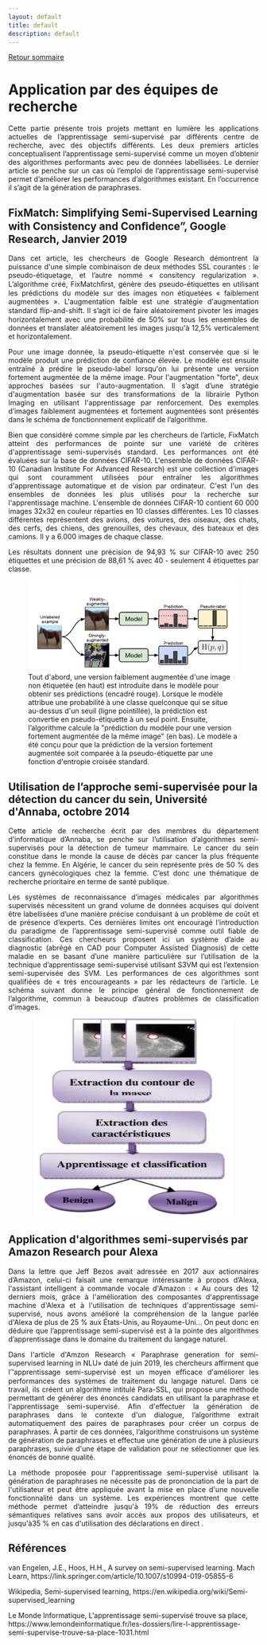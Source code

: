 ```yaml
---
layout: default
title: default
description: default
---
```


[Retour sommaire](./)

# Application par des équipes de recherche
<p style='text-align: justify;'>
Cette partie présente trois projets mettant en lumière les applications actuelles de l’apprentissage semi-supervisé par différents centre de recherche, avec des objectifs différents. Les deux premiers articles conceptualisent l’apprentissage semi-supervisé comme un moyen d’obtenir des algorithmes performants avec peu de données labellisées. Le dernier article se penche sur un cas où l’emploi de l’apprentissage semi-supervisé permet d’améliorer les performances d’algorithmes existant. En l’occurrence il s’agit de la génération de paraphrases.
</p>

## FixMatch: Simplifying Semi-Supervised Learning with Consistency and Conﬁdence”, Google Research, Janvier 2019 
<p style='text-align: justify;'> 
  Dans cet article, les chercheurs de Google Research démontrent la puissance d'une simple combinaison de deux méthodes SSL courantes : le pseudo-étiquetage, et l’autre nommé « consitency regularization ». L’algorithme créé, FixMatchﬁrst, génère des pseudo-étiquettes en utilisant les prédictions du modèle sur des images non étiquetées « faiblement augmentées ».  L'augmentation faible est une stratégie d'augmentation standard ﬂip-and-shift. Il s’agit ici de faire aléatoirement pivoter les images horizontalement avec une probabilité de 50% sur tous les ensembles de données et translater  aléatoirement les images jusqu'à 12,5% verticalement et horizontalement. 
</p>
<p style='text-align: justify;'> 
Pour une image donnée, la pseudo-étiquette n'est conservée que si le modèle produit une prédiction de confiance élevée. Le modèle est ensuite entraîné à prédire le pseudo-label lorsqu'on lui présente une version fortement augmentée de la même image. Pour l'augmentation "forte", deux approches basées sur l'auto-augmentation. Il s’agit d’une stratégie  d'augmentation basée sur des transformations de la librairie Python Imaging en utilisant l'apprentissage par  renforcement. Des exemples d’images faiblement augmentées et fortement augmentées sont présentés dans le schéma de fonctionnement explicatif de l’algorithme.
</p>
<p style='text-align: justify;'> 
Bien que considéré comme simple par les chercheurs de l’article, FixMatch atteint des performances de pointe sur une variété de critères d'apprentissage semi-supervisés standard. Les performances ont été évaluées sur la base de données CIFAR-10. L'ensemble de données CIFAR-10 (Canadian Institute For Advanced Research) est une collection d'images qui sont couramment utilisées pour entraîner les algorithmes d'apprentissage automatique et de vision par ordinateur. C'est l'un des ensembles de données les plus utilisés pour la recherche sur l'apprentissage machine. L'ensemble de données CIFAR-10 contient 60 000 images 32x32 en couleur réparties en 10 classes différentes. Les 10 classes différentes représentent des avions, des voitures, des oiseaux, des chats, des cerfs, des chiens, des grenouilles, des chevaux, des bateaux et des camions. Il y a 6.000 images de chaque classe.
</p>
<p style='text-align: justify;'> 
Les résultats donnent une précision de 94,93 % sur CIFAR-10 avec 250 étiquettes et une précision de 88,61 % avec 40 - seulement 4 étiquettes par classe. 
</p>
  <figure>
    <img src="Googleresearch.png" alt="Googleresearch" width="700" />
    <figcaption>
        Tout d'abord, une version faiblement augmentée d'une image non étiquetée (en haut) est introduite dans le modèle pour   obtenir ses prédictions (encadré rouge). Lorsque le modèle attribue une probabilité à une classe quelconque qui se situe au-dessus d'un seuil (ligne pointillée), la prédiction est convertie en pseudo-étiquette à un seul point. Ensuite, l’algorithme calcule la "prédiction du modèle pour une version fortement augmentée de la même image" (en bas). Le modèle a été conçu pour que la prédiction de la version fortement augmentée soit comparée à la pseudo-étiquette par une fonction  d'entropie croisée standard. 
    </figcaption>
</figure>

## Utilisation de l’approche semi-supervisée pour la détection du cancer du sein, Université d'Annaba, octobre 2014 
<p style='text-align: justify;'> 
Cette article de recherche écrit par des membres du département d’informatique d’Annaba, se penche sur l’utilisation d’algorithmes semi-supervisés pour la détection de tumeur mammaire. Le cancer du sein constitue dans le monde la cause de décès par cancer la plus fréquente chez la femme. En Algérie, le cancer du sein représente près de 50 % des cancers gynécologiques chez la femme. C’est donc une thématique de recherche prioritaire en terme de santé publique.
</p>
<p style='text-align: justify;'>  
Les systèmes de reconnaissance d’images médicales par algorithmes supervisés nécessitent un grand volume de données acquises qui doivent être labellisées d’une manière précise conduisant à un problème de coût et de présence d’experts. Ces dernières limites ont encouragé l’introduction du paradigme de l’apprentissage semi-supervisé comme outil fiable de classification. Ces chercheurs proposent ici un système d’aide au diagnostic (abrégé en CAD pour Computer Assisted Diagnosis) de cette maladie en se basant d’une manière particulière sur l’utilisation de la technique d’apprentissage semi-supervisé utilisant S3VM qui est l’extension semi-supervisée des SVM. Les performances de ces algorithmes sont qualifiées de « très encourageants » par les rédacteurs de l’article. Le schéma suivant donne le principe général de fonctionnement de l’algorithme, commun à beaucoup d’autres problèmes de classification d’images.
</p>
<p align="center"><img src="mammographie.png" alt="mammographie" height="400" width="400"></p>

## Application d'algorithmes semi-supervisés par Amazon Research pour Alexa
<p style='text-align: justify;'> 
Dans la lettre que Jeff Bezos avait adressée en 2017 aux actionnaires d’Amazon, celui-ci faisait une remarque intéressante à propos d’Alexa, l'assistant intelligent à commande vocale d'Amazon : « Au cours des 12 derniers mois, grâce à l'amélioration des composantes d'apprentissage machine d'Alexa et à l'utilisation de techniques d'apprentissage semi-supervisé, nous avons amélioré la compréhension de la langue parlée d'Alexa de plus de 25 % aux États-Unis, au Royaume-Uni... On peut donc en déduire que l’apprentissage semi-supervisé est à la pointe des algorithmes d’apprentissage dans le domaine du traitement du langage naturel.
</p>
<p style='text-align: justify;'> 
Dans l'article d'Amzon Research « Paraphrase generation for semi-supervised learning  in NLU»  daté de juin 2019, les chercheurs affirment que  l’'apprentissage semi-supervisé est un moyen efﬁcace d'améliorer les performances des systèmes de traitement du langage naturel. Dans ce travail, ils créent un algorithme intitulé Para-SSL, qui propose une méthode permettant de générer des énoncés candidats en utilisant la paraphrase et l'apprentissage semi-supervisé. Afin d'effectuer la génération de paraphrases dans le contexte d'un dialogue, l’algorithme extrait automatiquement des paires de paraphrases pour créer un corpus de paraphrases. À partir de ces données, l’algorithme construisons un système de génération de paraphrases et effectue une génération de une à plusieurs paraphrases, suivie d'une étape de validation pour ne sélectionner que les énoncés de bonne qualité. 
</p>
<p style='text-align: justify;'> 
La méthode proposée pour l'apprentissage semi-supervisé utilisant la génération de paraphrases ne nécessite pas de prononciation de la part de l'utilisateur et peut être appliquée avant la mise en place d'une nouvelle fonctionnalité dans un système. Les expériences montrent que cette méthode permet d’atteindre jusqu'à 19% de réduction des erreurs sémantiques relatives sans avoir accès aux propos des utilisateurs, et jusqu'à35 % en cas d'utilisation des déclarations en direct .
</p>

<h2 id="references">Références</h2>

<p>
van Engelen, J.E., Hoos, H.H., A survey on semi-supervised learning. Mach Learn, https://link.springer.com/article/10.1007/s10994-019-05855-6
</p>
<p>
Wikipedia, Semi-supervised learning, https://en.wikipedia.org/wiki/Semi-supervised_learning
</p>
<p>
Le Monde Informatique, L'apprentissage semi-supervisé trouve sa place, https://www.lemondeinformatique.fr/les-dossiers/lire-l-apprentissage-semi-supervise-trouve-sa-place-1031.html
</p>


